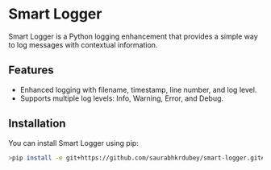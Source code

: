 # Smart Logger

Smart Logger is a Python logging enhancement that provides a simple way to log messages with contextual information.

## Features

- Enhanced logging with filename, timestamp, line number, and log level.
- Supports multiple log levels: Info, Warning, Error, and Debug.

## Installation

You can install Smart Logger using pip:

```bash
>pip install -e git+https://github.com/saurabhkrdubey/smart-logger.git#egg=smart-logger